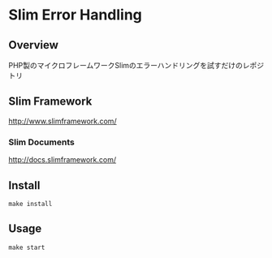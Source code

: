 # Slim Error Handling

## Overview

PHP製のマイクロフレームワークSlimのエラーハンドリングを試すだけのレポジトリ

## Slim Framework

http://www.slimframework.com/

### Slim Documents

http://docs.slimframework.com/

## Install

```
make install
```

## Usage

```
make start
```
